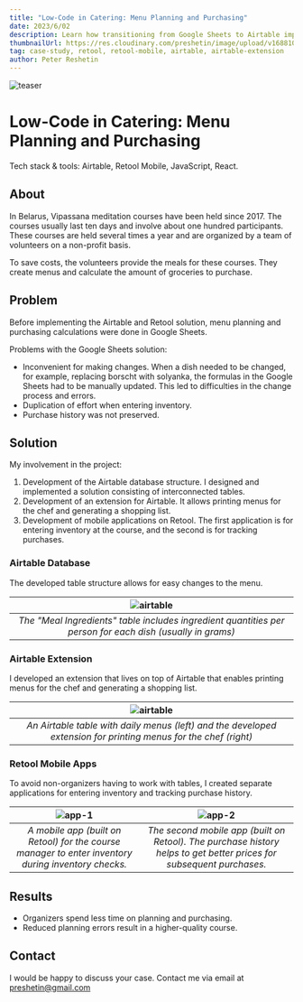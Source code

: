 ```yaml
---
title: "Low-Code in Catering: Menu Planning and Purchasing"
date: 2023/6/02
description: Learn how transitioning from Google Sheets to Airtable improved the organization of meals at meditation courses
thumbnailUrl: https://res.cloudinary.com/preshetin/image/upload/v1688101501/preshetin.com/case-studies/meal-planning-1_vitsdr.png
tag: case-study, retool, retool-mobile, airtable, airtable-extension
author: Peter Reshetin
---
```


![teaser](https://res.cloudinary.com/preshetin/image/upload/v1702906736/preshetin.com/case-studies/meals-and-purchasing/meals-and-purchasing-teaser_dx0pew.png)

# Low-Code in Catering: Menu Planning and Purchasing

Tech stack & tools: Airtable, Retool Mobile, JavaScript, React.

## About

In Belarus, Vipassana meditation courses have been held since 2017. The courses usually last ten days and involve about one hundred participants. These courses are held several times a year and are organized by a team of volunteers on a non-profit basis.

To save costs, the volunteers provide the meals for these courses. They create menus and calculate the amount of groceries to purchase.

## Problem

Before implementing the Airtable and Retool solution, menu planning and purchasing calculations were done in Google Sheets.

Problems with the Google Sheets solution:
- Inconvenient for making changes. When a dish needed to be changed, for example, replacing borscht with solyanka, the formulas in the Google Sheets had to be manually updated. This led to difficulties in the change process and errors.
- Duplication of effort when entering inventory.
- Purchase history was not preserved.

## Solution

My involvement in the project:
1. Development of the Airtable database structure. I designed and implemented a solution consisting of interconnected tables.
2. Development of an extension for Airtable. It allows printing menus for the chef and generating a shopping list.
3. Development of mobile applications on Retool. The first application is for entering inventory at the course, and the second is for tracking purchases.

### Airtable Database

The developed table structure allows for easy changes to the menu.

| ![airtable](https://res.cloudinary.com/preshetin/image/upload/v1702907563/preshetin.com/case-studies/meals-and-purchasing/meal-ingredients_yj0q5d.png) |
|:--:|
| *The "Meal Ingredients" table includes ingredient quantities per person for each dish (usually in grams)* |

### Airtable Extension

I developed an extension that lives on top of Airtable that enables printing menus for the chef and generating a shopping list.

| ![airtable](https://res.cloudinary.com/preshetin/image/upload/v1702907564/preshetin.com/case-studies/meals-and-purchasing/extension_i3vmet.png) |
|:--:|
| *An Airtable table with daily menus (left) and the developed extension for printing menus for the chef (right)* |

### Retool Mobile Apps

To avoid non-organizers having to work with tables, I created separate applications for entering inventory and tracking purchase history.

| ![app-1](https://res.cloudinary.com/preshetin/image/upload/v1702906742/preshetin.com/case-studies/meals-and-purchasing/retool-app-manager_vvbx7f.jpg) | ![app-2](https://res.cloudinary.com/preshetin/image/upload/v1702908531/preshetin.com/case-studies/meals-and-purchasing/retool-app-purchasing_fxmlju.jpg) |
|:--:|:--:|
| *A mobile app (built on Retool) for the course manager to enter inventory during inventory checks.* | *The second mobile app (built on Retool). The purchase history helps to get better prices for subsequent purchases.* |


## Results

- Organizers spend less time on planning and purchasing.
- Reduced planning errors result in a higher-quality course.


## Contact

I would be happy to discuss your case. Contact me via email at preshetin@gmail.com
